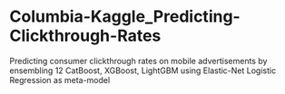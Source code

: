 # Columbia-Kaggle_Predicting-Clickthrough-Rates
Predicting consumer clickthrough rates on mobile advertisements by ensembling 12 CatBoost, XGBoost, LightGBM using Elastic-Net Logistic Regression as meta-model
